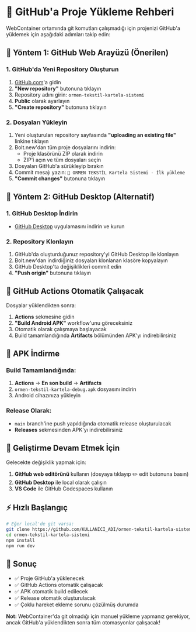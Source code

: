 # 🚀 GitHub'a Proje Yükleme Rehberi

WebContainer ortamında git komutları çalışmadığı için projenizi GitHub'a yüklemek için aşağıdaki adımları takip edin:

## 📁 Yöntem 1: GitHub Web Arayüzü (Önerilen)

### 1. GitHub'da Yeni Repository Oluşturun
1. [GitHub.com](https://github.com)'a gidin
2. **"New repository"** butonuna tıklayın
3. Repository adını girin: `ormen-tekstil-kartela-sistemi`
4. **Public** olarak ayarlayın
5. **"Create repository"** butonuna tıklayın

### 2. Dosyaları Yükleyin
1. Yeni oluşturulan repository sayfasında **"uploading an existing file"** linkine tıklayın
2. Bolt.new'dan tüm proje dosyalarını indirin:
   - Proje klasörünü ZIP olarak indirin
   - ZIP'i açın ve tüm dosyaları seçin
3. Dosyaları GitHub'a sürükleyip bırakın
4. Commit mesajı yazın: `🚀 ORMEN TEKSTİL Kartela Sistemi - İlk yükleme`
5. **"Commit changes"** butonuna tıklayın

## 📁 Yöntem 2: GitHub Desktop (Alternatif)

### 1. GitHub Desktop İndirin
- [GitHub Desktop](https://desktop.github.com/) uygulamasını indirin ve kurun

### 2. Repository Klonlayın
1. GitHub'da oluşturduğunuz repository'yi GitHub Desktop ile klonlayın
2. Bolt.new'dan indirdiğiniz dosyaları klonlanan klasöre kopyalayın
3. GitHub Desktop'ta değişiklikleri commit edin
4. **"Push origin"** butonuna tıklayın

## 🤖 GitHub Actions Otomatik Çalışacak

Dosyalar yüklendikten sonra:

1. **Actions** sekmesine gidin
2. **"Build Android APK"** workflow'unu göreceksiniz
3. Otomatik olarak çalışmaya başlayacak
4. Build tamamlandığında **Artifacts** bölümünden APK'yı indirebilirsiniz

## 📱 APK İndirme

### Build Tamamlandığında:
1. **Actions** → **En son build** → **Artifacts**
2. `ormen-tekstil-kartela-debug.apk` dosyasını indirin
3. Android cihazınıza yükleyin

### Release Olarak:
- `main` branch'ine push yapıldığında otomatik release oluşturulacak
- **Releases** sekmesinden APK'yı indirebilirsiniz

## 🔧 Geliştirme Devam Etmek İçin

Gelecekte değişiklik yapmak için:

1. **GitHub web editörünü** kullanın (dosyaya tıklayıp ✏️ edit butonuna basın)
2. **GitHub Desktop** ile local olarak çalışın
3. **VS Code** ile GitHub Codespaces kullanın

## ⚡ Hızlı Başlangıç

```bash
# Eğer local'de git varsa:
git clone https://github.com/KULLANICI_ADI/ormen-tekstil-kartela-sistemi.git
cd ormen-tekstil-kartela-sistemi
npm install
npm run dev
```

## 🎯 Sonuç

- ✅ Proje GitHub'a yüklenecek
- ✅ GitHub Actions otomatik çalışacak  
- ✅ APK otomatik build edilecek
- ✅ Release otomatik oluşturulacak
- ✅ Çoklu hareket ekleme sorunu çözülmüş durumda

**Not:** WebContainer'da git olmadığı için manuel yükleme yapmanız gerekiyor, ancak GitHub'a yüklendikten sonra tüm otomasyonlar çalışacak!